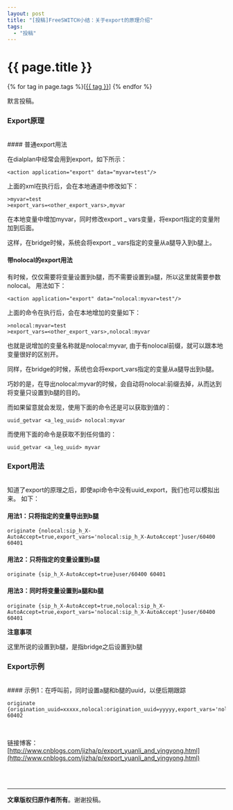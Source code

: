 ```yaml
---
layout: post
title: "[投稿]FreeSWITCH小结：关于export的原理介绍"
tags:
  - "投稿"
---
```


# {{ page.title }}

<div class="tags">
{% for tag in page.tags %}[<a class="tag" href="/tags.html#{{ tag }}">{{ tag }}</a>] {% endfor %}
</div>

默言投稿。

### Export原理
<br />
#### 普通export用法

在dialplan中经常会用到export，如下所示：

    <action application="export" data="myvar=test"/>

上面的xml在执行后，会在本地通道中修改如下：

	>myvar=test    
	>export_vars=<other_export_vars>,myvar

在本地变量中增加myvar，同时修改export _ vars变量，将export指定的变量附加到后面。

这样，在bridge时候，系统会将export _ vars指定的变量从a腿导入到b腿上。

#### 带nolocal的export用法

有时候，仅仅需要将变量设置到b腿，而不需要设置到a腿，所以这里就需要参数nolocal。
用法如下：

    <action application="export" data="nolocal:myvar=test"/>

上面的命令在执行后，会在本地增加的变量如下：

	>nolocal:myvar=test
	>export_vars=<other_export_vars>,nolocal:myvar

也就是说增加的变量名称就是nolocal:myvar, 由于有nolocal前缀，就可以跟本地变量很好的区别开。

同样，在bridge的时候，系统也会将export_vars指定的变量从a腿导出到b腿。

巧妙的是，在导出nolocal:myvar的时候，会自动将nolocal:前缀去掉，从而达到将变量只设置到b腿的目的。

而如果留意就会发现，使用下面的命令还是可以获取到值的：

	uuid_getvar <a_leg_uuid> nolocal:myvar

而使用下面的命令是获取不到任何值的：

	uuid_getvar <a_leg_uuid> myvar

### Export用法
<br />
知道了export的原理之后，即使api命令中没有uuid_export，我们也可以模拟出来。
如下：

#### 用法1：只将指定的变量导出到b腿

	originate {nolocal:sip_h_X-AutoAccept=true,export_vars='nolocal:sip_h_X-AutoAccept'}user/60400 60401

#### 用法2：只将指定的变量设置到a腿

	originate {sip_h_X-AutoAccept=true}user/60400 60401

#### 用法3：同时将变量设置到a腿和b腿

	originate {sip_h_X-AutoAccept=true,nolocal:sip_h_X-AutoAccept=true,export_vars='nolocal:sip_h_X-AutoAccept'}user/60400 60401

**注意事项**

这里所说的设置到b腿，是指bridge之后设置到b腿

### Export示例
<br />
#### 示例1：在呼叫前，同时设置a腿和b腿的uuid，以便后期跟踪

	originate {origination_uuid=xxxxx,nolocal:origination_uuid=yyyyy,export_vars='nolocal:origination_uuid'}user/60401 60402

<br>

链接博客：[http://www.cnblogs.com/jizha/p/export_yuanli_and_yingyong.html](http://www.cnblogs.com/jizha/p/export_yuanli_and_yingyong.html)

<br>
<br>
<hr>


**文章版权归原作者所有**。谢谢投稿。

